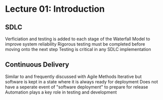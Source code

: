 # Lecture 01: Introduction

## SDLC

Verficiation and testing is added to each stage of the Waterfall Model to improve system reliability
Rigorous testing must be completed before moving onto the next step
Testing is critical in any SDLC implementation

## Continuous Delivery

Similar to and frequently discussed with Agile Methods
Iterative but software is kept in a state where it is always ready for deployment
Does not have a seperate event of "software deployment" to prepare for release
Automation plays a key role in testing and development
